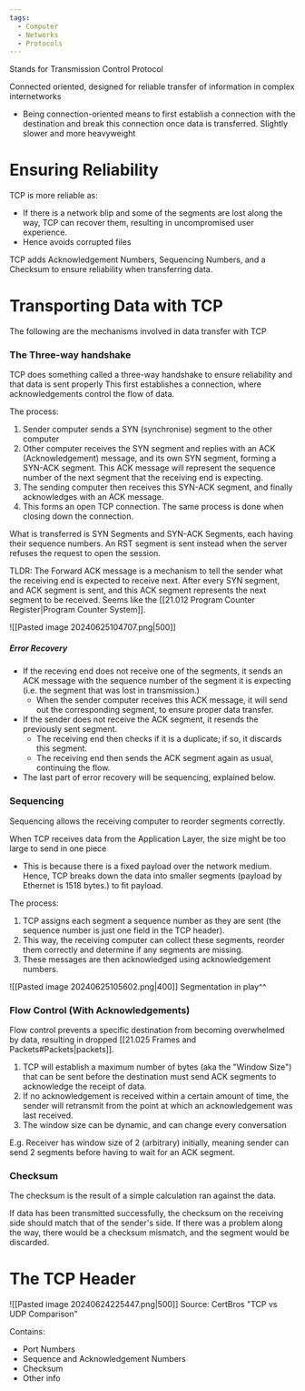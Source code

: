 ```yaml
---
tags:
  - Computer
  - Networks
  - Protocols
---
```

Stands for Transmission Control Protocol

Connected oriented, designed for reliable transfer of information in complex internetworks
- Being connection-oriented means to first establish a connection with the destination and break this connection once data is transferred.
Slightly slower and more heavyweight
# Ensuring Reliability
TCP is more reliable as:
- If there is a network blip and some of the segments are lost along the way, TCP can recover them, resulting in uncompromised user experience.
- Hence avoids corrupted files

TCP adds Acknowledgement Numbers, Sequencing Numbers, and a Checksum to ensure reliability when transferring data.
# Transporting Data with TCP
The following are the mechanisms involved in data transfer with TCP
### The Three-way handshake
TCP does something called a three-way handshake to ensure reliability and that data is sent properly
This first establishes a connection, where acknowledgements control the flow of data.

The process:
1. Sender computer sends a SYN (synchronise) segment to the other computer
2. Other computer receives the SYN segment and replies with an ACK (Acknowledgement) message, and its own SYN segment, forming a SYN-ACK segment.
   This ACK message will represent the sequence number of the next segment that the receiving end is expecting.
3. The sending computer then receives this SYN-ACK segment, and finally acknowledges with an ACK message.
4. This forms an open TCP connection. The same process is done when closing down the connection.

What is transferred is SYN Segments and SYN-ACK Segments, each having their sequence numbers.
An RST segment is sent instead when the server refuses the request to open the session.

TLDR: The Forward ACK message is a mechanism to tell the sender what the receiving end is expected to receive next.
After every SYN segment, and ACK segment is sent, and this ACK segment represents the next segment to be received.
Seems like the [[21.012 Program Counter Register|Program Counter System]]. 

![[Pasted image 20240625104707.png|500]]
##### Error Recovery
- If the receving end does not receive one of the segments, it sends an ACK message with the sequence number of the segment it is expecting (i.e. the segment that was lost in transmission.)
	- When the sender computer receives this ACK message, it will send out the corresponding segment, to ensure proper data transfer.
- If the sender does not receive the ACK segment, it resends the previously sent segment.
	- The receiving end then checks if it is a duplicate; if so, it discards this segment.
	- The receiving end then sends the ACK segment again as usual, continuing the flow.
- The last part of error recovery will be sequencing, explained below.
### Sequencing
Sequencing allows the receiving computer to reorder segments correctly.

When TCP receives data from the Application Layer, the size might be too large to send in one piece
- This is because there is a fixed payload over the network medium.
Hence, TCP breaks down the data into smaller segments (payload by Ethernet is 1518 bytes.) to fit payload.

The process:
1. TCP assigns each segment a sequence number as they are sent (the sequence number is just one field in the TCP header).
2. This way, the receiving computer can collect these segments, reorder them correctly and determine if any segments are missing.
3. These messages are then acknowledged using acknowledgement numbers.

![[Pasted image 20240625105602.png|400]]
Segmentation in play^^

### Flow Control (With Acknowledgements)
Flow control prevents a specific destination from becoming overwhelmed by data, resulting in dropped [[21.025 Frames and Packets#Packets|packets]].

1. TCP will establish a maximum number of bytes (aka the "Window Size") that can be sent before the destination must send ACK segments to acknowledge the receipt of data.
2. If no acknowledgement is received within a certain amount of time, the sender will retransmit from the point at which an acknowledgement was last received.
3. The window size can be dynamic, and can change every conversation

E.g. Receiver has window size of 2 (arbitrary) initially, meaning sender can send 2 segments before having to wait for an ACK segment.



### Checksum
The checksum is the result of a simple calculation ran against the data.

If data has been transmitted successfully, the checksum on the receiving side should match that of the sender's side.
If there was a problem along the way, there would be a checksum mismatch, and the segment would be discarded.


# The TCP Header
![[Pasted image 20240624225447.png|500]]
Source: CertBros "TCP vs UDP Comparison"

Contains:
- Port Numbers
- Sequence and Acknowledgement Numbers
- Checksum
- Other info
